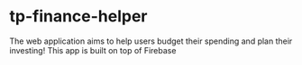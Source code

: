 # tp-finance-helper
The web application aims to help users budget their spending and plan their investing! This app is built on top of Firebase
